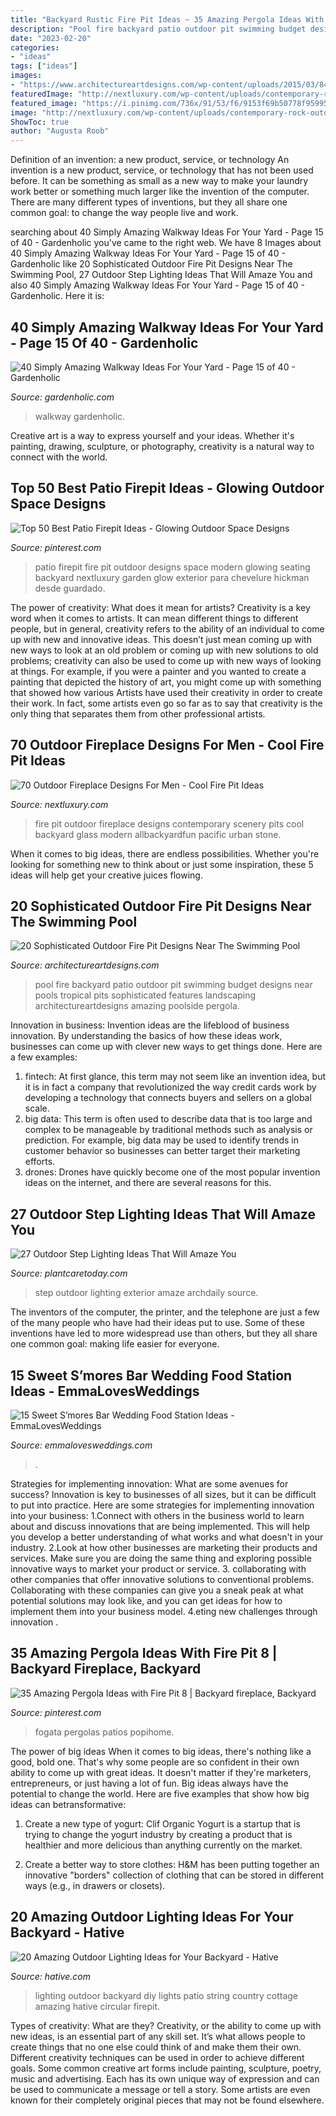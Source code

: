 ```yaml
---
title: "Backyard Rustic Fire Pit Ideas ~ 35 Amazing Pergola Ideas With Fire Pit 8"
description: "Pool fire backyard patio outdoor pit swimming budget designs near pools tropical pits sophisticated features landscaping architectureartdesigns amazing poolside pergola"
date: "2023-02-20"
categories:
- "ideas"
tags: ["ideas"]
images:
- "https://www.architectureartdesigns.com/wp-content/uploads/2015/03/840-630x419.jpg"
featuredImage: "http://nextluxury.com/wp-content/uploads/contemporary-rock-outdoor-fire-pit-with-stunning-view-of-nature-scenery.jpg"
featured_image: "https://i.pinimg.com/736x/91/53/f6/9153f69b50778f959954673a4ddbed74.jpg"
image: "http://nextluxury.com/wp-content/uploads/contemporary-rock-outdoor-fire-pit-with-stunning-view-of-nature-scenery.jpg"
ShowToc: true
author: "Augusta Roob"
---
```



Definition of an invention: a new product, service, or technology
An invention is a new product, service, or technology that has not been used before. It can be something as small as a new way to make your laundry work better or something much larger like the invention of the computer. There are many different types of inventions, but they all share one common goal: to change the way people live and work.

	

		
searching about 40 Simply Amazing Walkway Ideas For Your Yard - Page 15 of 40 - Gardenholic you've came to the right web. We have 8 Images about 40 Simply Amazing Walkway Ideas For Your Yard - Page 15 of 40 - Gardenholic like 20 Sophisticated Outdoor Fire Pit Designs Near The Swimming Pool, 27 Outdoor Step Lighting Ideas That Will Amaze You and also 40 Simply Amazing Walkway Ideas For Your Yard - Page 15 of 40 - Gardenholic. Here it is:
		
    
## 40 Simply Amazing Walkway Ideas For Your Yard - Page 15 Of 40 - Gardenholic

<img loading=lazy src="https://gardenholic.com/wp-content/uploads/2019/04/Walkway-15.jpg" onerror="this.onerror=null;this.src='https://tse4.mm.bing.net/th?id=OIP.xJeXekg6PQw_xqZeVA1h4wHaJ3&amp;pid=15.1';" alt="40 Simply Amazing Walkway Ideas For Your Yard - Page 15 of 40 - Gardenholic">

_Source: gardenholic.com_

>walkway gardenholic. 

	

Creative art is a way to express yourself and your ideas. Whether it's painting, drawing, sculpture, or photography, creativity is a natural way to connect with the world.

    
## Top 50 Best Patio Firepit Ideas - Glowing Outdoor Space Designs

<img loading=lazy src="https://i.pinimg.com/736x/91/53/f6/9153f69b50778f959954673a4ddbed74.jpg" onerror="this.onerror=null;this.src='https://tse4.mm.bing.net/th?id=OIP.dvi6JiMEWncKPse75jHluAHaHa&amp;pid=15.1';" alt="Top 50 Best Patio Firepit Ideas - Glowing Outdoor Space Designs">

_Source: pinterest.com_

>patio firepit fire pit outdoor designs space modern glowing seating backyard nextluxury garden glow exterior para chevelure hickman desde guardado. 

	

The power of creativity: What does it mean for artists?
Creativity is a key word when it comes to artists. It can mean different things to different people, but in general, creativity refers to the ability of an individual to come up with new and innovative ideas. This doesn’t just mean coming up with new ways to look at an old problem or coming up with new solutions to old problems; creativity can also be used to come up with new ways of looking at things. For example, if you were a painter and you wanted to create a painting that depicted the history of art, you might come up with something that showed how various Artists have used their creativity in order to create their work. In fact, some artists even go so far as to say that creativity is the only thing that separates them from other professional artists.

    
## 70 Outdoor Fireplace Designs For Men - Cool Fire Pit Ideas

<img loading=lazy src="http://nextluxury.com/wp-content/uploads/contemporary-rock-outdoor-fire-pit-with-stunning-view-of-nature-scenery.jpg" onerror="this.onerror=null;this.src='https://tse1.mm.bing.net/th?id=OIP.-D6WQ_sWU7wyeMRjGXIlGwHaLG&amp;pid=15.1';" alt="70 Outdoor Fireplace Designs For Men - Cool Fire Pit Ideas">

_Source: nextluxury.com_

>fire pit outdoor fireplace designs contemporary scenery pits cool backyard glass modern allbackyardfun pacific urban stone. 

	

When it comes to big ideas, there are endless possibilities. Whether you're looking for something new to think about or just some inspiration, these 5 ideas will help get your creative juices flowing.

    
## 20 Sophisticated Outdoor Fire Pit Designs Near The Swimming Pool

<img loading=lazy src="https://www.architectureartdesigns.com/wp-content/uploads/2015/03/840-630x419.jpg" onerror="this.onerror=null;this.src='https://tse3.mm.bing.net/th?id=OIP.jSJ2C8W9GKaKA-UA14JSogHaE7&amp;pid=15.1';" alt="20 Sophisticated Outdoor Fire Pit Designs Near The Swimming Pool">

_Source: architectureartdesigns.com_

>pool fire backyard patio outdoor pit swimming budget designs near pools tropical pits sophisticated features landscaping architectureartdesigns amazing poolside pergola. 

	

Innovation in business:
Invention ideas are the lifeblood of business innovation. By understanding the basics of how these ideas work, businesses can come up with clever new ways to get things done. Here are a few examples: 
1. fintech: At first glance, this term may not seem like an invention idea, but it is in fact a company that revolutionized the way credit cards work by developing a technology that connects buyers and sellers on a global scale.
2. big data: This term is often used to describe data that is too large and complex to be manageable by traditional methods such as analysis or prediction. For example, big data may be used to identify trends in customer behavior so businesses can better target their marketing efforts. 
3. drones: Drones have quickly become one of the most popular invention ideas on the internet, and there are several reasons for this.

    
## 27 Outdoor Step Lighting Ideas That Will Amaze You

<img loading=lazy src="http://plantcaretoday.com/wp-content/uploads/exterior-step-lighting.jpg" onerror="this.onerror=null;this.src='https://tse1.mm.bing.net/th?id=OIP.eAFktyQJKqb5FSlA7YH0AQHaLH&amp;pid=15.1';" alt="27 Outdoor Step Lighting Ideas That Will Amaze You">

_Source: plantcaretoday.com_

>step outdoor lighting exterior amaze archdaily source. 

	

The inventors of the computer, the printer, and the telephone are just a few of the many people who have had their ideas put to use. Some of these inventions have led to more widespread use than others, but they all share one common goal: making life easier for everyone.

    
## 15 Sweet S’mores Bar Wedding Food Station Ideas - EmmaLovesWeddings

<img loading=lazy src="http://emmalovesweddings.com/wp-content/uploads/2017/12/wedding-S’mores-Bar-food-station-ideas.jpg" onerror="this.onerror=null;this.src='https://tse4.mm.bing.net/th?id=OIP.jmvr6ZzpDAA0QeEa6AUYVAHaLH&amp;pid=15.1';" alt="15 Sweet S’mores Bar Wedding Food Station Ideas - EmmaLovesWeddings">

_Source: emmalovesweddings.com_

>. 

	

Strategies for implementing innovation: What are some avenues for success?
Innovation is key to businesses of all sizes, but it can be difficult to put into practice. Here are some strategies for implementing innovation into your business:
1.Connect with others in the business world to learn about and discuss innovations that are being implemented. This will help you develop a better understanding of what works and what doesn't in your industry.
2.Look at how other businesses are marketing their products and services. Make sure you are doing the same thing and exploring possible innovative ways to market your product or service.
3. collaborating with other companies that offer innovative solutions to conventional problems. Collaborating with these companies can give you a sneak peak at what potential solutions may look like, and you can get ideas for how to implement them into your business model.
4.eting new challenges through innovation .

    
## 35 Amazing Pergola Ideas With Fire Pit 8 | Backyard Fireplace, Backyard

<img loading=lazy src="https://i.pinimg.com/736x/bb/95/88/bb9588e206bc9c67025483f7a378660e.jpg" onerror="this.onerror=null;this.src='https://tse1.mm.bing.net/th?id=OIP.gch3c7_I5iJJ3WFHb_L0ggHaK9&amp;pid=15.1';" alt="35 Amazing Pergola Ideas with Fire Pit 8 | Backyard fireplace, Backyard">

_Source: pinterest.com_

>fogata pergolas patios popihome. 

	

The power of big ideas
When it comes to big ideas, there's nothing like a good, bold one. That's why some people are so confident in their own ability to come up with great ideas. It doesn't matter if they're marketers, entrepreneurs, or just having a lot of fun. Big ideas always have the potential to change the world. Here are five examples that show how big ideas can betransformative:
1. Create a new type of yogurt: Clif Organic Yogurt is a startup that is trying to change the yogurt industry by creating a product that is healthier and more delicious than anything currently on the market.

2. Create a better way to store clothes: H&M has been putting together an innovative "borders" collection of clothing that can be stored in different ways (e.g., in drawers or closets).

    
## 20 Amazing Outdoor Lighting Ideas For Your Backyard - Hative

<img loading=lazy src="https://hative.com/wp-content/uploads/2017/06/outdoor-lighting/5-outdoor-lighting-diy-ideas-tutorials.jpg" onerror="this.onerror=null;this.src='https://tse1.mm.bing.net/th?id=OIP.h5hXX33CaYI_5PXh9KTbRQHaLH&amp;pid=15.1';" alt="20 Amazing Outdoor Lighting Ideas for Your Backyard - Hative">

_Source: hative.com_

>lighting outdoor backyard diy lights patio string country cottage amazing hative circular firepit. 

	

Types of creativity: What are they?
Creativity, or the ability to come up with new ideas, is an essential part of any skill set. It’s what allows people to create things that no one else could think of and make them their own. Different creativity techniques can be used in order to achieve different goals.
Some common creative art forms include painting, sculpture, poetry, music and advertising. Each has its own unique way of expression and can be used to communicate a message or tell a story. Some artists are even known for their completely original pieces that may not be found elsewhere.

